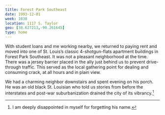 ```yaml
---
title: Forest Park Southeast
date: 1993-12-01
week: 1030
location: 1117 S. Taylor
geo: [38.627213,-90.261645]
type: home
---
```


With student loans and me working nearby, we returned to paying rent and moved into one of St. Louis’s classic 4-shotgun-flats apartment buildings in Forest Park Southeast. It was not a pleasant neighborhood at the time. There was a jersey barrier placed in the ally just behind us to prevent drive-through traffic. This served as the local gathering point for dealing and consuming crack, at all hours and in plain view.

We had a charming neighbor downstairs and spent evening on his porch. He was an old black St. Louisian who told us stories from before the interstates and post-war suburbanization drained the city of its vibrancy.[^anonymous]

[^anonymous]: I am deeply disappointed in myself for forgetting his name.
